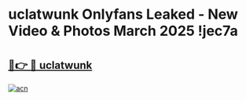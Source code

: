 # uclatwunk Onlyfans Leaked - New Video & Photos March 2025 !jec7a

# <h2><a href="https://eqo3rc.iuczelnia.edu.pl?title=uclatwunk&ref=jec7a">🔗👉 🔴 uclatwunk</a></h2>

[![acn](https://github.com/user-attachments/assets/0f9c940e-d8b0-45ae-aac7-cd30a18b3e1c)](https://eqo3rc.iuczelnia.edu.pl?title=uclatwunk&ref=jec7a)

